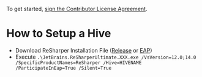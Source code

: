 To get started, <a href="https://www.clahub.com/agreements/matkoch/TestFx">sign the Contributor License Agreement</a>.

# How to Setup a Hive

- Download ReSharper Installation File ([Release](https://www.jetbrains.com/resharper/download/download-thanks.html?platform=windows) or [EAP](https://confluence.jetbrains.com/display/ReSharper/ReSharper+Early+Access+Program))
- Execute `.\JetBrains.ReSharperUltimate.XXX.exe /VsVersion=12.0;14.0 /SpecificProductNames=ReSharper /Hive=HIVENAME /ParticipateInEap=True /Silent=True`
